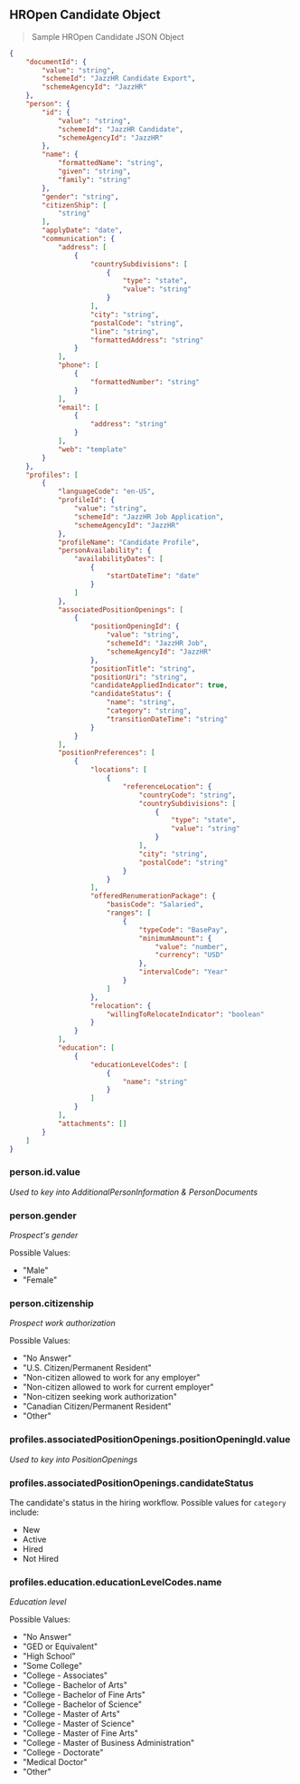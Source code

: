 ## HROpen Candidate Object

> Sample HROpen Candidate JSON Object

```json
{
    "documentId": {
        "value": "string",
        "schemeId": "JazzHR Candidate Export",
        "schemeAgencyId": "JazzHR"
    },
    "person": {
        "id": {
            "value": "string",
            "schemeId": "JazzHR Candidate",
            "schemeAgencyId": "JazzHR"
        },
        "name": {
            "formattedName": "string",
            "given": "string",
            "family": "string"
        },
        "gender": "string",
        "citizenShip": [
            "string"
        ],
        "applyDate": "date",
        "communication": {
            "address": [
                {
                    "countrySubdivisions": [
                        {
                            "type": "state",
                            "value": "string"
                        }
                    ],
                    "city": "string",
                    "postalCode": "string",
                    "line": "string",
                    "formattedAddress": "string"
                }
            ],
            "phone": [
                {
                    "formattedNumber": "string"
                }
            ],
            "email": [
                {
                    "address": "string"
                }
            ],
            "web": "template"
        }
    },
    "profiles": [
        {
            "languageCode": "en-US",
            "profileId": {
                "value": "string",
                "schemeId": "JazzHR Job Application",
                "schemeAgencyId": "JazzHR"
            },
            "profileName": "Candidate Profile",
            "personAvailability": {
                "availabilityDates": [
                    {
                        "startDateTime": "date"
                    }
                ]
            },
            "associatedPositionOpenings": [
                {
                    "positionOpeningId": {
                        "value": "string",
                        "schemeId": "JazzHR Job",
                        "schemeAgencyId": "JazzHR"
                    },
                    "positionTitle": "string",
                    "positionUri": "string",
                    "candidateAppliedIndicator": true,
                    "candidateStatus": {
                        "name": "string",
                        "category": "string",
                        "transitionDateTime": "string"
                    }
                }
            ],
            "positionPreferences": [
                {
                    "locations": [
                        {
                            "referenceLocation": {
                                "countryCode": "string",
                                "countrySubdivisions": [
                                    {
                                        "type": "state",
                                        "value": "string"
                                    }
                                ],
                                "city": "string",
                                "postalCode": "string"
                            }
                        }
                    ],
                    "offeredRenumerationPackage": {
                        "basisCode": "Salaried",
                        "ranges": [
                            {
                                "typeCode": "BasePay",
                                "minimumAmount": {
                                    "value": "number",
                                    "currency": "USD"
                                },
                                "intervalCode": "Year"
                            }
                        ]
                    },
                    "relocation": {
                        "willingToRelocateIndicator": "boolean"
                    }
                }
            ],
            "education": [
                {
                    "educationLevelCodes": [
                        {
                            "name": "string"
                        }
                    ]
                }
            ],
            "attachments": []
        }
    ]
}

```

### person.id.value

*Used to key into AdditionalPersonInformation & PersonDocuments*

### person.gender

*Prospect's gender*

Possible Values:

- "Male"
- "Female"

### person.citizenship

*Prospect work authorization*

Possible Values:

- "No Answer"
- "U.S. Citizen/Permanent Resident"
- "Non-citizen allowed to work for any employer"
- "Non-citizen allowed to work for current employer"
- "Non-citizen seeking work authorization"
- "Canadian Citizen/Permanent Resident"
- "Other"

### profiles.associatedPositionOpenings.positionOpeningId.value

*Used to key into PositionOpenings*

### profiles.associatedPositionOpenings.candidateStatus

The candidate's status in the hiring workflow. Possible values for `category` include:

- New
- Active
- Hired
- Not Hired

### profiles.education.educationLevelCodes.name

*Education level*

Possible Values:

- "No Answer"
- "GED or Equivalent"
- "High School"
- "Some College"
- "College - Associates"
- "College - Bachelor of Arts"
- "College - Bachelor of Fine Arts"
- "College - Bachelor of Science"
- "College - Master of Arts"
- "College - Master of Science"
- "College - Master of Fine Arts"
- "College - Master of Business Administration"
- "College - Doctorate"
- "Medical Doctor"
- "Other"
